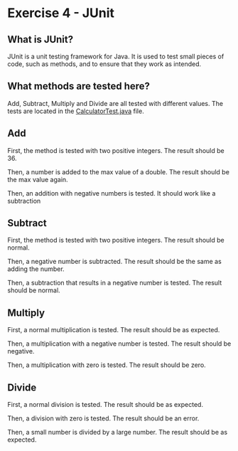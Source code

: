 # Exercise 4 - JUnit

## What is JUnit?

JUnit is a unit testing framework for Java. It is used to test small pieces of code, such as methods, and to ensure that they work as intended.

## What methods are tested here?

Add, Subtract, Multiply and Divide are all tested with different values. The tests are located in the [CalculatorTest.java](src/test/java/CalculatorTest.java) file.

## Add

First, the method is tested with two positive integers. The result should be 36.

Then, a number is added to the max value of a double. The result should be the max value again.

Then, an addition with negative numbers is tested. It should work like a subtraction

## Subtract

First, the method is tested with two positive integers. The result should be normal.

Then, a negative number is subtracted. The result should be the same as adding the number.

Then, a subtraction that results in a negative number is tested. The result should be normal.

## Multiply

First, a normal multiplication is tested. The result should be as expected.

Then, a multiplication with a negative number is tested. The result should be negative.

Then, a multiplication with zero is tested. The result should be zero.

## Divide

First, a normal division is tested. The result should be as expected.

Then, a division with zero is tested. The result should be an error.

Then, a small number is divided by a large number. The result should be as expected.